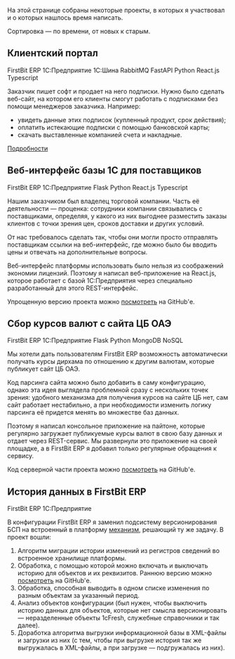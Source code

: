 ﻿На этой странице собраны некоторые проекты, в которых я участвовал и о которых нашлось время написать.

Сортировка — по времени, от новых к старым.

## Клиентский портал

<span class="f6 link br3 ph3 pv1 mb2 dib blue bg-lightest-blue">FirstBit ERP</span> <span class="f6 link br3 ph3 pv1 mb2 dib blue bg-lightest-blue">1С:Предприятие</span> <span class="f6 link br3 ph3 pv1 mb2 dib blue bg-lightest-blue">1С:Шина</span> <span class="f6 link br3 ph3 pv1 mb2 dib blue bg-lightest-blue">RabbitMQ</span> <span class="f6 link br3 ph3 pv1 mb2 dib blue bg-lightest-blue">FastAPI</span> <span class="f6 link br3 ph3 pv1 mb2 dib blue bg-lightest-blue">Python</span> <span class="f6 link br3 ph3 pv1 mb2 dib blue bg-lightest-blue">React.js</span> <span class="f6 link br3 ph3 pv1 mb2 dib blue bg-lightest-blue">Typescript</span>

Заказчик пишет софт и продает на него подписки. Нужно было сделать веб-сайт, на котором его клиенты смогут работать с подписками без помощи менеджеров заказчика. Например:

- увидеть данные этих подписок (купленный продукт, срок действия);
- оплатить истекающие подписки с помощью банковской карты;
- скачать выставленные компанией счета и накладные.

[Подробности](/projects/customer-portal/)

## Веб-интерфейс базы 1С для поставщиков

<span class="f6 link br3 ph3 pv1 mb2 dib blue bg-lightest-blue">FirstBit ERP</span> <span class="f6 link br3 ph3 pv1 mb2 dib blue bg-lightest-blue">1С:Предприятие</span> <span class="f6 link br3 ph3 pv1 mb2 dib blue bg-lightest-blue">Flask</span> <span class="f6 link br3 ph3 pv1 mb2 dib blue bg-lightest-blue">Python</span> <span class="f6 link br3 ph3 pv1 mb2 dib blue bg-lightest-blue">React.js</span> <span class="f6 link br3 ph3 pv1 mb2 dib blue bg-lightest-blue">Typescript</span>

Нашим заказчиком был владелец торговой компании. Часть её деятельности — проценка: сотрудники компании связывались с поставщиками, определяя, у какого из них выгоднее разместить заказы клиентов с точки зрения цен, сроков доставки и других условий.

От нас требовалось сделать так, чтобы они могли просто отправлять поставщикам ссылки на веб-интерфейс, где можно было бы вводить цены и отвечать на дополнительные вопросы.

Веб-интерфейс платформы использовать было нельзя из соображений экономии лицензий. Поэтому я написал веб-приложение на React.js, которое работает с базой 1С:Предприятия через специально разработанный для этого REST-интерфейс.

Упрощенную версию проекта можно [посмотреть](https://github.com/vkostyanetsky/RFQ) на GitHub'е.

## Сбор курсов валют с сайта ЦБ ОАЭ

<span class="f6 link br3 ph3 pv1 mb2 dib blue bg-lightest-blue">FirstBit ERP</span> <span class="f6 link br3 ph3 pv1 mb2 dib blue bg-lightest-blue">1С:Предприятие</span> <span class="f6 link br3 ph3 pv1 mb2 dib blue bg-lightest-blue">Flask</span> <span class="f6 link br3 ph3 pv1 mb2 dib blue bg-lightest-blue">Python</span> <span class="f6 link br3 ph3 pv1 mb2 dib blue bg-lightest-blue">MongoDB</span> <span class="f6 link br3 ph3 pv1 mb2 dib blue bg-lightest-blue">NoSQL</span> 

Мы хотели дать пользователям FirstBit ERP возможность автоматически получать курсы дирхама по отношению к другим валютам, которые публикует сайт ЦБ ОАЭ.

Код парсинга сайта можно было добавить в саму конфигурацию, однако эта идея выглядела проблемной сразу с нескольких точек зрения: удобного механизма для получения курсов на сайте ЦБ нет, сам сайт работает нестабильно, а при необходимости изменить логику парсинга её придется менять во множестве баз данных.

Поэтому я написал консольное приложение на пайтоне, которые регулярно загружает публикуемые курсы валют в свою базу данных и отдает через REST-сервис. Мы развернули это приложение на своей площадке, а в FirstBit ERP я добавил только регулярные обращения к сервису.

Код серверной части проекта можно [посмотреть](https://github.com/vkostyanetsky/UAExchangeRates) на GitHub'е.

## История данных в FirstBit ERP

<span class="f6 link br3 ph3 pv1 mb2 dib blue bg-lightest-blue">FirstBit ERP</span> <span class="f6 link br3 ph3 pv1 mb2 dib blue bg-lightest-blue">1С:Предприятие</span>

В конфигурации FirstBit ERP я заменил подсистему версионирования БСП на встроенный в платформу [механизм](https://wonderland.v8.1c.ru/blog/istoriya-dannykh/), решающий ту же задачу. В проект вошли:

1. Алгоритм миграции истории изменений из регистров сведений во встроенное хранилище платформы.
2. Обработка, с помощью которой можно включать и выключать историю для объектов и их реквизитов. Раннюю версию можно [посмотреть](https://github.com/vkostyanetsky/AuditLogSettings) на GitHub'е.
3. Обработка, способная выводить в одном списке изменения по разным объектам за указанный период. 
4. Анализ объектов конфигурации (был нужен, чтобы выключить историю данных для объектов, которые нет смысла версионировать — неразделенные объекты 1сFresh, служебные справочники и так далее).
5. Доработка алгоритма выгрузки информационной базы в XML-файлы и загрузки из них (с тем, чтобы при выгрузке история так же выгружалась в XML-файлы, а при загрузке — подгружалась из них).